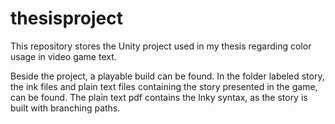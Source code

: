 # thesisproject
This repository stores the Unity project used in my thesis regarding color usage in video game text.

Beside the project, a playable build can be found.
In the folder labeled story, the ink files and plain text files containing the story presented in the game, can be found. The plain text pdf contains the Inky syntax, as the story is built with branching paths.
